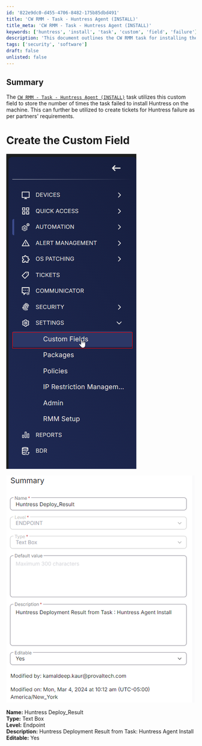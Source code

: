 ```yaml
---
id: '822e9dc0-d455-4706-8482-175b85dbd491'
title: 'CW RMM - Task - Huntress Agent (INSTALL)'
title_meta: 'CW RMM - Task - Huntress Agent (INSTALL)'
keywords: ['huntress', 'install', 'task', 'custom', 'field', 'failure']
description: 'This document outlines the CW RMM task for installing the Huntress Agent, detailing the custom field used to track installation failures. It provides guidance on creating the custom field necessary for monitoring and ticket creation based on installation results.'
tags: ['security', 'software']
draft: false
unlisted: false
---
```

## Summary

The [`CW RMM - Task - Huntress Agent (INSTALL)`](<../tasks/Huntress Agent (INSTALL).md>) task utilizes this custom field to store the number of times the task failed to install Huntress on the machine. This can further be utilized to create tickets for Huntress failure as per partners' requirements.

# Create the Custom Field

![Image 1](../../../static/img/Huntress-Deploy_Result/image_1.png)

![Image 2](../../../static/img/Huntress-Deploy_Result/image_2.png)

**Name:** Huntress Deploy_Result  
**Type:** Text Box  
**Level:** Endpoint  
**Description:** Huntress Deployment Result from Task: Huntress Agent Install  
**Editable:** Yes  












